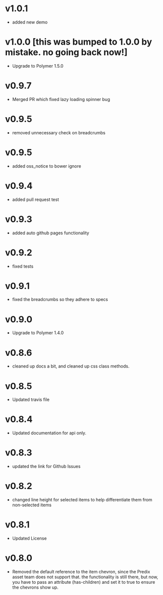 v1.0.1
====================
* added new demo

v1.0.0 [this was bumped to 1.0.0 by mistake. no going back now!]
====================
* Upgrade to Polymer 1.5.0

v0.9.7
====================
* Merged PR which fixed lazy loading spinner bug

v0.9.5
====================
* removed unnecessary check on breadcrumbs

v0.9.5
====================
* added oss_notice to bower ignore

v0.9.4
====================
* added pull request test

v0.9.3
====================
* added auto github pages functionality

v0.9.2
====================
* fixed tests

v0.9.1
====================
* fixed the breadcrumbs so they adhere to specs

v0.9.0
====================
* Upgrade to Polymer 1.4.0

v0.8.6
====================
* cleaned up docs a bit, and cleaned up css class methods.

v0.8.5
====================
* Updated travis file

v0.8.4
====================
* Updated documentation for api only.

v0.8.3
====================
* updated the link for Github Issues

v0.8.2
====================
* changed line height for selected items to help differentiate them from non-selected items

v0.8.1
====================
* Updated License

v0.8.0
====================
* Removed the default reference to the item chevron, since the Predix asset team does not support that. the functionality is still there, but now, you have to pass an attribute (has-children) and set it to true to ensure the chevrons show up.
